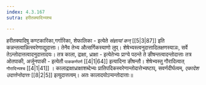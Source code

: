 ```yaml
---
index: 4.3.167
sutra: हरीतक्यादिभ्यश्च

---
```

   हरीतक्यादिषु कण्टकारिका,गर्गारिका, शेफालिका - इत्येते _संज्ञायां कन्_ [[5|3|87]]  इति कन्नन्तत्वान्नित्स्वरेणाद्युदात्ताः। तेनैव तेभ्य औत्सर्गिकस्याणो लुप्। शेषेभ्यस्त्वनुदात्तादिलक्षणस्याञः, सर्वे तेऽन्तोदात्तत्वादनुदात्तादयः। तत्र काला, द्राक्षा, ध्राक्षा - इत्येतेभ्यः प्राग्ये पठन्ते ते ङीषन्तत्वादन्तोदात्ताः तत्र ओतपाकी, अर्जुनपाकी - इत्येतौ `पाककर्णपर्ण`  [[4|1|64]]  इत्यादिना ङीषन्तौ। शेषेभ्यस्तु गौरादित्वात् `गौरादिभ्यश्च`  [[4|1|41]] । कालाद्राक्षाध्राक्षाशब्देभ्यः प्रातिपदिकस्वरेणान्तोदात्तेभ्यष्टाप्, सवर्णदीर्घत्वम्, _एकादेश उदात्तेनोदात्तः_ [[8|2|5]]  इत्युदात्तत्वम्। अतः कालादयोऽप्यन्तोदात्ताः॥